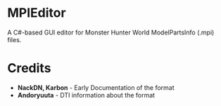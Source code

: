 # MPIEditor
A C#-based GUI editor for Monster Hunter World ModelPartsInfo (.mpi) files.

# Credits
* **NackDN, Karbon** - Early Documentation of the format
* **Andoryuuta** - DTI information about the format
